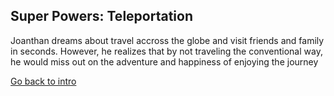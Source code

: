 ## Super Powers: Teleportation

Joanthan dreams about travel accross the globe and visit friends and family in seconds. However, he realizes that by not traveling the conventional way, he would miss out on the adventure and happiness of enjoying the journey

[Go back to intro](intro.md)